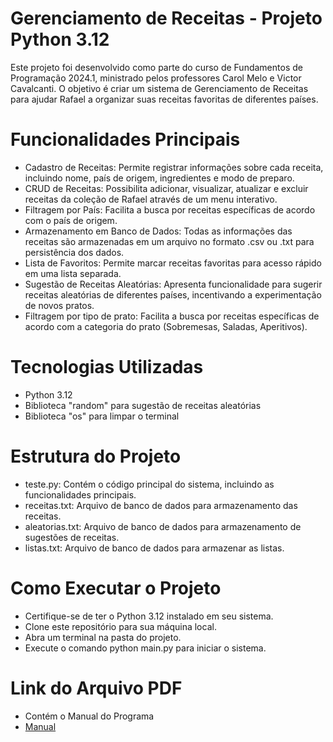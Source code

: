 # Gerenciamento de Receitas - Projeto Python 3.12

Este projeto foi desenvolvido como parte do curso de Fundamentos de Programação 2024.1, ministrado pelos professores Carol Melo e Victor Cavalcanti. O objetivo é criar um sistema de Gerenciamento de Receitas para ajudar Rafael a organizar suas receitas favoritas de diferentes países.

# Funcionalidades Principais

- Cadastro de Receitas: Permite registrar informações sobre cada receita, incluindo nome, país de origem, ingredientes e modo de preparo.
- CRUD de Receitas: Possibilita adicionar, visualizar, atualizar e excluir receitas da coleção de Rafael através de um menu interativo.
- Filtragem por País: Facilita a busca por receitas específicas de acordo com o país de origem.
- Armazenamento em Banco de Dados: Todas as informações das receitas são armazenadas em um arquivo no formato .csv ou .txt para persistência dos dados.
- Lista de Favoritos: Permite marcar receitas favoritas para acesso rápido em uma lista separada.
- Sugestão de Receitas Aleatórias: Apresenta funcionalidade para sugerir receitas aleatórias de diferentes países, incentivando a experimentação de novos pratos.
- Filtragem por tipo de prato: Facilita a busca por receitas específicas de acordo com a categoria do prato (Sobremesas, Saladas, Aperitivos).

# Tecnologias Utilizadas

- Python 3.12
- Biblioteca "random" para sugestão de receitas aleatórias
- Biblioteca "os" para limpar o terminal

# Estrutura do Projeto

- teste.py: Contém o código principal do sistema, incluindo as funcionalidades principais.
- receitas.txt: Arquivo de banco de dados para armazenamento das receitas.
- aleatorias.txt: Arquivo de banco de dados para armazenamento de sugestões de receitas.
- listas.txt: Arquivo de banco de dados para armazenar as listas.

# Como Executar o Projeto

- Certifique-se de ter o Python 3.12 instalado em seu sistema.
- Clone este repositório para sua máquina local.
- Abra um terminal na pasta do projeto.
- Execute o comando python main.py para iniciar o sistema.

# Link do Arquivo PDF

- Contém o Manual do Programa
- [Manual](https://www.canva.com/design/DAGFNr91pIY/iNY3Y-OCRnzfhF9vpl0Hcw/view?utm_content=DAGFNr91pIY&utm_campaign=designshare&utm_medium=link&utm_source=editor)
